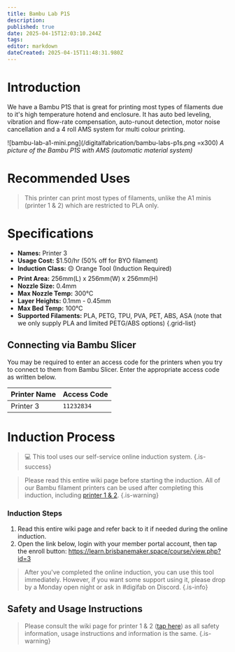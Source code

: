 ```yaml
---
title: Bambu Lab P1S
description: 
published: true
date: 2025-04-15T12:03:10.244Z
tags: 
editor: markdown
dateCreated: 2025-04-15T11:48:31.980Z
---
```


# Introduction
We have a Bambu P1S that is great for printing most types of filaments due to it's high temperature hotend and enclosure. It has auto bed leveling, vibration and flow-rate compensation, auto-runout detection, motor noise cancellation and a 4 roll AMS system for multi colour printing.

![bambu-lab-a1-mini.png](/digitalfabrication/bambu-labs-p1s.png =x300)
*A picture of the Bambu P1S with AMS (automatic material system)*

# Recommended Uses
> This printer can print most types of filaments, unlike the A1 minis (printer 1 & 2) which are restricted to PLA only.


# Specifications
- **Names:** Printer 3
- **Usage Cost:** $1.50/hr (50% off for BYO filament)
- **Induction Class:** 🟡 Orange Tool (Induction Required)
- **Print Area:** 256mm(L) x 256mm(W) x 256mm(H)
- **Nozzle Size:** 0.4mm
- **Max Nozzle Temp:** 300°C
- **Layer Heights:** 0.1mm - 0.45mm
- **Max Bed Temp:** 100°C
- **Supported Filaments:** PLA, PETG, TPU, PVA, PET, ABS, ASA (note that we only supply PLA and limited PETG/ABS options)
{.grid-list}

## Connecting via Bambu Slicer

You may be required to enter an access code for the printers when you try to connect to them from Bambu Slicer. Enter the appropriate access code as written below.

|Printer Name|Access Code|
|---|---|
|Printer 3|`11232834`|

# Induction Process
> 💻 This tool uses our self-service online induction system. 
{.is-success}

> Please read this entire wiki page before starting the induction. All of our Bambu filament printers can be used after completing this induction, including [printer 1 & 2](/tools/digifab/a1-mini).
{.is-warning}

### Induction Steps
1. Read this entire wiki page and refer back to it if needed during the online induction.
2. Open the link below, login with your member portal account, then tap the enroll button:
https://learn.brisbanemaker.space/course/view.php?id=3

> After you've completed the online induction, you can use this tool immediately. However, if you want some support using it, please drop by a Monday open night or ask in #digifab on Discord.
{.is-info}


## Safety and Usage Instructions
> Please consult the wiki page for printer 1 & 2 ([tap here](/tools/digifab/a1-mini)) as all safety information, usage instructions and information is the same.
{.is-warning}
